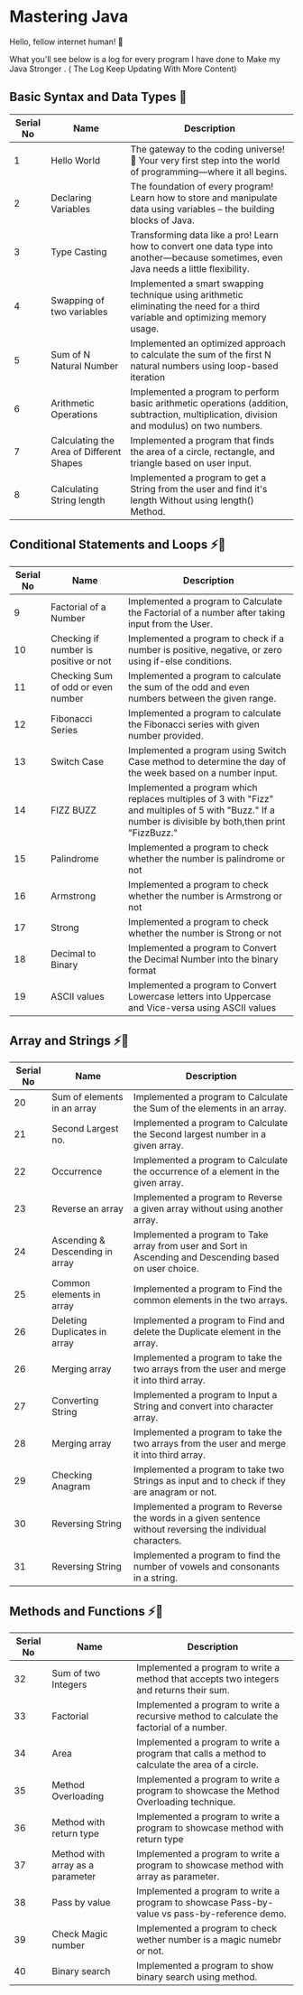# Mastering Java

Hello, fellow internet human! 👋

What you'll see below is a log for every program I have done to Make my Java Stronger . ( The Log Keep Updating With More Content)

## Basic Syntax and Data Types 🐣
| Serial No                       | Name                                                                                                              |    Description 
|---------------------------|-----------------------------------------------------------------------------------------------------------------------|--------------------------------------------|
|    1    | Hello World |       The gateway to the coding universe! 🚀 Your very first step into the world of programming—where it all begins.                                        |
|    2    | Declaring Variables |       The foundation of every program! Learn how to store and manipulate data using variables – the building blocks of Java.                          |
|    3    | Type Casting  |       Transforming data like a pro! Learn how to convert one data type into another—because sometimes, even Java needs a little flexibility.      |
|    4    | Swapping of two variables |       Implemented a smart swapping technique using arithmetic eliminating the need for a third variable and optimizing memory usage.                          |
|    5    | Sum of N Natural Number |       Implemented an optimized approach to calculate the sum of the first N natural numbers using loop-based iteration                          |
|    6    | Arithmetic Operations |       Implemented a program to perform basic arithmetic operations (addition, subtraction, multiplication, division and modulus) on two numbers.                          |
|    7    | Calculating the Area of Different Shapes |         Implemented a program that finds the area of a circle, rectangle, and triangle based on user input.                      |
|    8    | Calculating String length |         Implemented a program to get a String from the user and find it's length Without using length() Method.                     |

## Conditional Statements and Loops ⚡🔄
| Serial No                       | Name                                                                                                              |    Description 
|---------------------------|-----------------------------------------------------------------------------------------------------------------------|--------------------------------------------|
|    9    | Factorial of a Number  |         Implemented a program to Calculate the Factorial of a number after taking input from the User.                  |
|    10    | Checking if number is positive or not |         Implemented a program to check if a number is positive, negative, or zero using if-else conditions.                     |
|    11    | Checking Sum of odd or even number  |         Implemented a program to calculate the sum of the odd and even numbers between the given range.                      |
|    12    | Fibonacci Series  |         Implemented a program to calculate the Fibonacci series with given number provided.                      |
|    13    | Switch Case  |         Implemented a program using Switch Case method to determine the day of the week based on a number input.                      |
|    14    | FIZZ BUZZ  |         Implemented a program which replaces multiples of 3 with "Fizz" and multiples of 5 with "Buzz." If a number is divisible by both,then print "FizzBuzz."                       |
|    15    | Palindrome  |         Implemented a program to check whether the number is palindrome or not                      |
|    16    | Armstrong  |         Implemented a program to check whether the number is Armstrong or not                      |
|    17    | Strong |         Implemented a program to check whether the number is Strong or not                      |
|    18    | Decimal to Binary  |         Implemented a program to Convert the Decimal Number into the binary format                       |
|    19    | ASCII values  |         Implemented a program to Convert Lowercase letters into Uppercase and Vice-versa using ASCII values                       |
## Array and Strings  ⚡🔄
| Serial No                       | Name                                                                                                              |    Description 
|---------------------------|-----------------------------------------------------------------------------------------------------------------------|--------------------------------------------|
|    20    | Sum of elements in an array  |         Implemented a program to Calculate the Sum of the elements in an array.                  |
|    21    | Second Largest no.  |         Implemented a program to Calculate the Second largest number in a given array.                  |
|    22    | Occurrence  |         Implemented a program to Calculate the occurrence of a element in the given array.                  |
|    23    | Reverse an array  |         Implemented a program to Reverse a given array without using another array.                  |
|    24    | Ascending & Descending in array  |         Implemented a program to Take array from user and Sort in Ascending and Descending based on user choice.                 |
|    25    | Common elements in array  |         Implemented a program to Find the common elements in the two arrays.                  |
|    26    | Deleting Duplicates in array  |         Implemented a program to Find and delete the Duplicate element in the array.                 |
|    26    | Merging array  |         Implemented a program to take the two arrays from the user and merge it into third array.                 |
|    27    | Converting String  |         Implemented a program to Input a String and convert into character array.                 |
|    28    | Merging array  |         Implemented a program to take the two arrays from the user and merge it into third array.                 |
|    29    | Checking Anagram  |         Implemented a program to take two Strings as input and to check if they are anagram or not.                 |
|    30    | Reversing String  |         Implemented a program to Reverse the words in a given sentence without reversing the individual characters.     |
|    31    | Reversing String  |         Implemented a program to find the number of vowels and consonants in a string.        |
## Methods and Functions ⚡🔄
| Serial No                       | Name                                                                                                              |    Description 
|---------------------------|-----------------------------------------------------------------------------------------------------------------------|--------------------------------------------|
|    32    | Sum of two Integers  |         Implemented a program to write a method that accepts two integers and returns their sum.                   |
|    33    | Factorial  |         Implemented a program to write a recursive method to calculate the factorial of a number.                    |
|    34    | Area  |         Implemented a program to write a program that calls a method to calculate the area of a circle.                   |
|    35    | Method Overloading  |         Implemented a program to write a program to showcase the Method Overloading technique.                   |
|    36    | Method with return type  |         Implemented a program to write a program to showcase method with return type                  |
|    37    | Method with array as a parameter  |         Implemented a program to write a program to showcase method with array as parameter.                  |
|    38    | Pass by value  |         Implemented a program to write a program to showcase Pass-by-value vs pass-by-reference demo.                  |
|    39    |  Check Magic number |         Implemented a program to check wether number is a magic numebr or not.                 |
|    40    | Binary search |         Implemented a program to show binary search using method.                  |